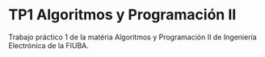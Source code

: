 # TP1 Algoritmos y Programación II

Trabajo práctico 1 de la matéria Algoritmos y Programación II de Ingeniería Electrónica de la FIUBA.
